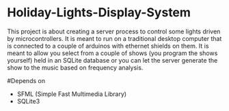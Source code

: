 # Holiday-Lights-Display-System

This project is about creating a server process to control some lights driven by microcontrollers.
It is meant to run on a traditional desktop computer that is connected to a couple of arduinos with
ethernet shields on them. It is meant to allow you select from a couple of shows (you program the
shows yourself) held in an SQLite database or you can let the server generate the show to the music
based on frequency analysis.

#Depends on
* SFML (Simple Fast Multimedia Library)
* SQLite3
